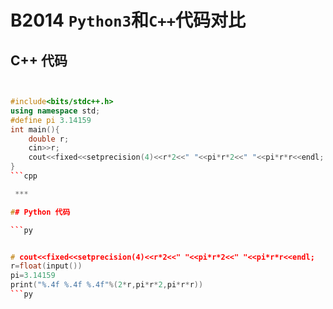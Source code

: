 # B2014 `Python3`和`C++`代码对比

## C++ 代码

```cpp


#include<bits/stdc++.h>
using namespace std;
#define pi 3.14159
int main(){
    double r;
    cin>>r;
    cout<<fixed<<setprecision(4)<<r*2<<" "<<pi*r*2<<" "<<pi*r*r<<endl;
}
```cpp

 ***

## Python 代码

```py


# cout<<fixed<<setprecision(4)<<r*2<<" "<<pi*r*2<<" "<<pi*r*r<<endl;
r=float(input())
pi=3.14159
print("%.4f %.4f %.4f"%(2*r,pi*r*2,pi*r*r))
```py
